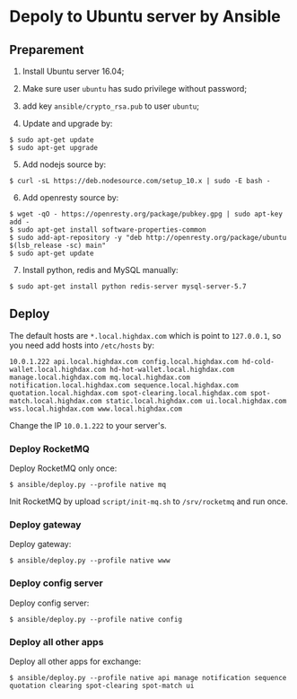 # Depoly to Ubuntu server by Ansible

## Preparement

1. Install Ubuntu server 16.04;

2. Make sure user `ubuntu` has sudo privilege without password;

3. add key `ansible/crypto_rsa.pub` to user `ubuntu`;

4. Update and upgrade by:

```
$ sudo apt-get update
$ sudo apt-get upgrade
```

5. Add nodejs source by:

```
$ curl -sL https://deb.nodesource.com/setup_10.x | sudo -E bash -
```

6. Add openresty source by:

```
$ wget -qO - https://openresty.org/package/pubkey.gpg | sudo apt-key add -
$ sudo apt-get install software-properties-common
$ sudo add-apt-repository -y "deb http://openresty.org/package/ubuntu $(lsb_release -sc) main"
$ sudo apt-get update
```

7. Install python, redis and MySQL manually:

```
$ sudo apt-get install python redis-server mysql-server-5.7
```

## Deploy

The default hosts are `*.local.highdax.com` which is point to `127.0.0.1`, so you need add hosts into `/etc/hosts` by:

```
10.0.1.222 api.local.highdax.com config.local.highdax.com hd-cold-wallet.local.highdax.com hd-hot-wallet.local.highdax.com manage.local.highdax.com mq.local.highdax.com notification.local.highdax.com sequence.local.highdax.com quotation.local.highdax.com spot-clearing.local.highdax.com spot-match.local.highdax.com static.local.highdax.com ui.local.highdax.com wss.local.highdax.com www.local.highdax.com
```

Change the IP `10.0.1.222` to your server's.

### Deploy RocketMQ

Deploy RocketMQ only once:

    $ ansible/deploy.py --profile native mq

Init RocketMQ by upload `script/init-mq.sh` to `/srv/rocketmq` and run once.

### Deploy gateway

Deploy gateway:

    $ ansible/deploy.py --profile native www

### Deploy config server

Deploy config server:

    $ ansible/deploy.py --profile native config

### Deploy all other apps

Deploy all other apps for exchange:

    $ ansible/deploy.py --profile native api manage notification sequence quotation clearing spot-clearing spot-match ui
